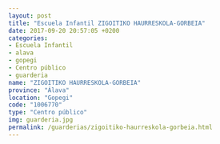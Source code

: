 ```yaml
---
layout: post
title: "Escuela Infantil ZIGOITIKO HAURRESKOLA-GORBEIA"
date: 2017-09-20 20:57:05 +0200
categories:
- Escuela Infantil
- alava
- gopegi
- Centro público
- guarderia
name: "ZIGOITIKO HAURRESKOLA-GORBEIA"
province: "Álava"
location: "Gopegi"
code: "1006770"
type: "Centro público"
img: guarderia.jpg
permalink: /guarderias/zigoitiko-haurreskola-gorbeia.html
---
```

